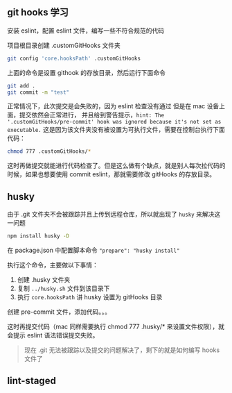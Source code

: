 ## git hooks 学习

安装 eslint，配置 eslint 文件，编写一些不符合规范的代码

项目根目录创建 .customGitHooks 文件夹

```sh
git config 'core.hooksPath' .customGitHooks
```

上面的命令是设置 githook 的存放目录，然后运行下面命令

```sh
git add .
git commit -m "test"
```

正常情况下，此次提交是会失败的，因为 eslint 检查没有通过
但是在 mac 设备上面，提交依然会正常进行，
并且给到警告提示，`hint: The '.customGitHooks/pre-commit' hook was ignored because it's not set as executable.` 这是因为该文件夹没有被设置为可执行文件，需要在控制台执行下面代码：

```sh
chmod 777 .customGitHooks/*
```

这时再做提交就能进行代码检查了。但是这么做有个缺点，就是别人每次拉代码的时候，如果也想要使用 commit eslint，那就需要修改 gitHooks 的存放目录。

## husky

由于 .git 文件夹不会被跟踪并且上传到远程仓库，所以就出现了 `husky` 来解决这一问题

```sh
npm install husky -D
```

在 package.json 中配置脚本命令 `"prepare": "husky install"`

执行这个命令，主要做以下事情：

1. 创建 .husky 文件夹
2. 复制 `../husky.sh` 文件到该目录下
3. 执行 `core.hooksPath` 讲 husky 设置为 gitHooks 目录

创建 pre-commit 文件，添加代码。。。

这时再提交代码（mac 同样需要执行 chmod 777 .husky/* 来设置文件权限），就会提示 eslint 语法错误提交失败。

> 现在 .git 无法被跟踪以及提交的问题解决了，剩下的就是如何编写 hooks 文件了

## lint-staged